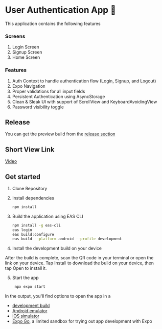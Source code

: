 # User Authentication App 👋
This application contains the following features

### Screens
1. Login Screen
2. Signup Screen
3. Home Screen

### Features
1. Auth Context to handle authentication flow (Login, Signup, and Logout)
2. Expo Navigation
3. Proper validations for all input fields
4. Persistent Authentication using AsyncStorage
5. Clean & Sleak UI with support of ScrollView and KeyboardAvoidingView
6. Password visibility toggle

## Release
You can get the preview build from the [release section](https://github.com/Hamza91able/auth-screen/releases/tag/preview)

## Short View Link
[Video](https://drive.google.com/file/d/14v2JuViVfo5TryMnOB0gLp-SQu3C695A/view?usp=sharing)


## Get started

1. Clone Repository

2. Install dependencies

   ```bash
   npm install
   ```

3. Build the application using EAS CLI
   
    ```bash
    npm install -g eas-cli
    eas login
    eas build:configure
    eas build --platform android --profile development
   ```

4. Install the development build on your device
   
After the build is complete, scan the QR code in your terminal or open the link on your device. Tap Install to download the build on your device, then tap Open to install it.

5. Start the app

   ```bash
    npx expo start
   ```

In the output, you'll find options to open the app in a

- [development build](https://docs.expo.dev/develop/development-builds/introduction/)
- [Android emulator](https://docs.expo.dev/workflow/android-studio-emulator/)
- [iOS simulator](https://docs.expo.dev/workflow/ios-simulator/)
- [Expo Go](https://expo.dev/go), a limited sandbox for trying out app development with Expo
